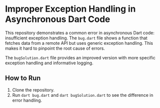# Improper Exception Handling in Asynchronous Dart Code

This repository demonstrates a common error in asynchronous Dart code: insufficient exception handling.  The `bug.dart` file shows a function that fetches data from a remote API but uses generic exception handling. This makes it hard to pinpoint the root cause of errors.

The `bugSolution.dart` file provides an improved version with more specific exception handling and informative logging.

## How to Run

1. Clone the repository.
2. Run `dart bug.dart` and `dart bugSolution.dart` to see the difference in error handling.